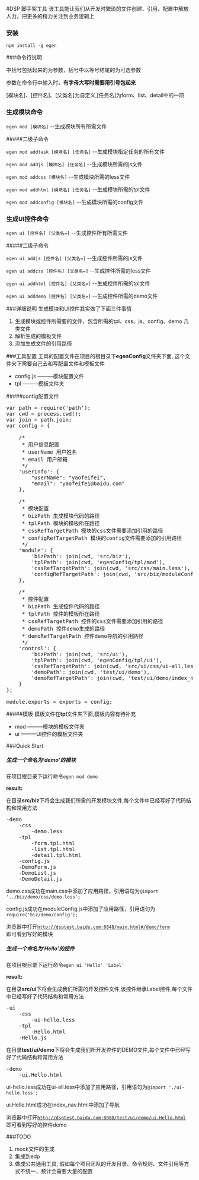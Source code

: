 
#DSP 脚手架工具
该工具能让我们从开发时繁琐的文件创建、引用、配置中解放人力，把更多的精力关注到业务逻辑上

### 安装      
<code>npm install -g egen</code>

###命令行说明
<p>中括号包括起来的为参数，括号中以等号结尾的为可选参数</p>
<p>参数在命令行中输入时，<b>有字母大写时需要用引号包起来</b></p>
<p>[模块名]、[控件名]、[父类名]为自定义,[任务名]为form、list、detail中的一项</p>

### 生成模块命令       
<p><code>egen mod [模块名]</code>    --生成模块所有所需文件</p>

#####二级子命令
<p><code>egen mod addtask [模块名] [任务名]</code>    --生成模块指定任务的所有文件</p>
<p><code>egen mod addjs [模块名] [任务名]</code>    --生成模块所需的js文件</p>
<p><code>egen mod addcss [模块名]</code>    --生成模块所需的less文件</p>
<p><code>egen mod addhtml [模块名] [任务名]</code>    --生成模块所需的tpl文件</p>
<p><code>egen mod addconfig [模块名]</code>    --生成模块所需的config文件</p>


### 生成UI控件命令  
<p><code>egen ui [控件名] [父类名=]</code>    --生成控件所有所需文件</p>

#####二级子命令
<p><code>egen ui addjs [控件名] [父类名=]</code>    --生成控件所需的js文件</p>
<p><code>egen ui addcss [控件名] [父类名=]</code>    --生成控件所需的less文件</p>
<p><code>egen ui addhtml [控件名] [父类名=]</code>    --生成控件所需的tpl文件</p>
<p><code>egen ui adddemo [控件名] [父类名=]</code>    --生成控件所需的demo文件</p>


###详细说明
生成模块和UI控件其实做了下面三件事情
<ol>
    <li>生成模块或控件所需要的文件，包含所需的tpl、css、js、config、demo 几类文件</li>
    <li>解析生成的模板文件</li>
    <li>添加生成文件的引用路径</li>
</ol>

###工具配置
工具的配置文件在项目的根目录下**egenConfig**文件夹下面, 这个文件夹下需要自己去和写配置文件和模板文件
<ul>
    <li>config.js  ———模块配置文件</li>
    <li>tpl   ———模板文件夹</li>
</ul>

#####config配置文件
<pre>
var path = require('path');
var cwd = process.cwd();
var join = path.join;
var config = {
    
    /*
     * 用户信息配置
     * userName 用户姓名
     * email 用户邮箱
     */
    'userInfo': {
        "userName": "yaofeifei",
        "email": "yaofeifei@baidu.com"
    },
    
    /*
     * 模块配置
     * bizPath 生成模块代码的路径
     * tplPath 模块的模板所在路径
     * cssRefTargetPath 模块的css文件需要添加引用的路径
     * configRefTargetPath 模块的config文件需要添加的引用路径
     */
    'module': {
        'bizPath': join(cwd, 'src/biz'),
        'tplPath': join(cwd, 'egenConfig/tpl/mod'),
        'cssRefTargetPath': join(cwd, 'src/css/main.less'),
        'configRefTargetPath': join(cwd, 'src/biz/moduleConfig.js')
    },
    
    /*
     * 控件配置
     * bizPath 生成控件代码的路径
     * tplPath 控件的模板所在路径
     * cssRefTargetPath 控件的css文件需要添加引用的路径
     * demoPath 控件demo生成的路径
     * demoRefTargetPath 控件demo导航的引用路径
     */
    'control': {
        'bizPath': join(cwd, 'src/ui'),
        'tplPath': join(cwd, 'egenConfig/tpl/ui'),
        'cssRefTargetPath': join(cwd, 'src/ui/css/ui-all.less'),
        'demoPath': join(cwd, 'test/ui/demo'),
        'demoRefTargetPath': join(cwd, 'test/ui/demo/index_nav.html')
    }
};

module.exports = exports = config;
</pre>

#####模板
模板文件在**tpl**文件夹下面,模板内容有待补充
<ul>
    <li>mod  ———模块的模板文件夹</li>
    <li>ui   ———UI控件的模板文件夹</li>
</ul>

###Quick Start

##### 生成一个命名为‘demo’的模块

在项目根目录下运行命令<code>egen mod demo</code>

**result:**

在目录**src/biz**下将会生成我们所需的开发模块文件,每个文件中已经写好了代码结构和常用方法
<pre>
-demo
    -css
        -demo.less
    -tpl
        -form.tpl.html
        -list.tpl.html
        -detail.tpl.html
    -config.js
    -DemoForm.js
    -DemoList.js
    -DemoDetail.js
</pre>

<p>demo.css成功在main.css中添加了应用路径，引用语句为<code>@import '../biz/demo/css/demo.less';</code></p>
<p>config.js成功在moduleConfig.js中添加了应用路径，引用语句为<code>require('biz/demo/config');</code></p>

浏览器中打开<code>http://dsptest.baidu.com:8848/main.html#/demo/form </code>即可看到写好的模块


##### 生成一个命名为‘Hello’的控件

在项目根目录下运行命令<code>egen ui 'Hello' 'Label'</code>

**result:**

在目录**src/ui**下将会生成我们所需的开发控件文件,该控件继承Label控件,每个文件中已经写好了代码结构和常用方法
<pre>
-ui
    -css
        -ui-hello.less
    -tpl
        -Hello.html
    -Hello.js
</pre>

在目录**test/ui/demo**下将会生成我们所开发控件的DEMO文件,每个文件中已经写好了代码结构和常用方法
<pre>
-demo
    -ui.Hello.html
</pre>


<p>ui-hello.less成功在ui-all.less中添加了应用路径，引用语句为<code>@import './ui-hello.less';</code></p>
<p>ui.Hello.html成功在index_nav.html中添加了导航

浏览器中打开<code>http://dsptest.baidu.com:8080/test/ui/demo/ui.Hello.html </code>即可看到写好的控件demo


###TODO
<ol>
    <li>mock文件的生成</li>
    <li>集成到edp</li>
    <li>做成公共通用工具, 假如每个项目团队的开发目录、命令规则、文件引用等方式不统一，预计会需要大量的配置</li>
</ol>

